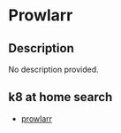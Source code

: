 # Prowlarr

## Description

No description provided.

## k8 at home search

- [prowlarr](https://nanne.dev/k8s-at-home-search/#/prowlarr)
